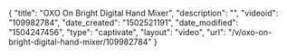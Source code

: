 {
    "title": "OXO On Bright Digital Hand Mixer",
    "description": "",
    "videoid": "109982784",
    "date_created": "1502521191",
    "date_modified": "1504247456",
    "type": "captivate",
    "layout": "video",
    "url": "\/v\/oxo-on-bright-digital-hand-mixer\/109982784"
}